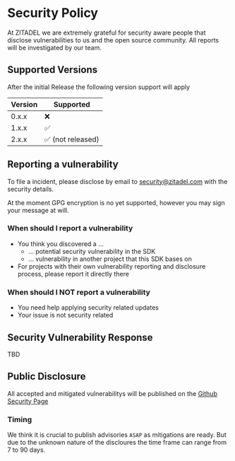 # Security Policy

At ZITADEL we are extremely grateful for security aware people that disclose vulnerabilities to us and the open source community. All reports will be investigated by our team.

## Supported Versions

After the initial Release the following version support will apply

| Version | Supported                               |
| ------- | ------------------                      |
| 0.x.x   | :x:                                     |
| 1.x.x   | :white_check_mark:                      |
| 2.x.x   | :white_check_mark: (not released)       |

## Reporting a vulnerability

To file a incident, please disclose by email to security@zitadel.com with the security details.

At the moment GPG encryption is no yet supported, however you may sign your message at will.

### When should I report a vulnerability

* You think you discovered a ...
  * ... potential security vulnerability in the SDK
  * ... vulnerability in another project that this SDK bases on
* For projects with their own vulnerability reporting and disclosure process, please report it directly there

### When should I NOT report a vulnerability

* You need help applying security related updates
* Your issue is not security related

## Security Vulnerability Response

TBD

## Public Disclosure

All accepted and mitigated vulnerabilitys will be published on the [Github Security Page](https://github.com/zitadel/oidc/security/advisories)

### Timing

We think it is crucial to publish advisories `ASAP` as mitigations are ready. But due to the unknown nature of the discloures the time frame can range from 7 to 90 days.
